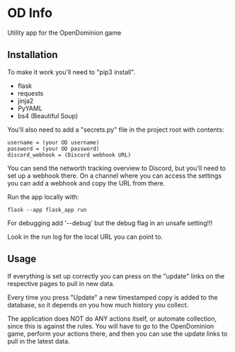 # OD Info
Utility app for the OpenDominion game

## Installation
To make it work you'll need to "pip3 install".

- flask
- requests
- jinja2
- PyYAML
- bs4 (Beautiful Soup)

You'll also need to add a "secrets.py" file in the project root with contents:


    username = (your OD username)
    password = (your OD password)
    discord_webhook = (Discord webhook URL)

You can send the networth tracking overview to Discord, but you'll need to set up a
webhook there. On a channel where you can access the settings you can add a webhook
and copy the URL from there.

Run the app locally with:

    flask --app flask_app run

For debugging add '--debug' but the debug flag in an unsafe setting!!!

Look in the run log for the local URL you can point to.

## Usage
If everything is set up correctly you can press on the "update" links on the 
respective pages to pull in new data.

Every time you press "Update" a new timestamped copy is added to the database,
so it depends on you how much history you collect.

The application does NOT do ANY actions itself, or automate collection, since
this is against the rules. You will have to go to the OpenDominion game, perform
your actions there, and then you can use the update links to pull in the latest data.


